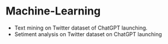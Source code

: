 # Machine-Learning
- Text mining on Twitter dataset of ChatGPT launching.
- Setiment analysis on Twitter dataset on ChatGPT launching
